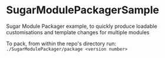 # SugarModulePackagerSample
Sugar Module Packager example, to quickly produce loadable customisations and template changes for multiple modules

To pack, from within the repo's directory run: `./SugarModulePackager/package <version number>`
